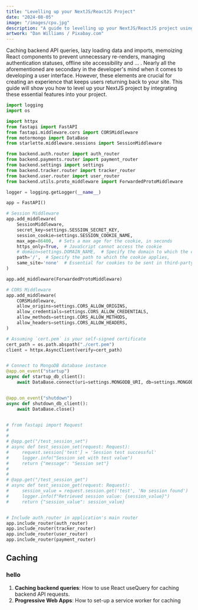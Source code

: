 ```yaml
---
title: "Levelling up your NextJS/ReactJS Project"
date: "2024-08-05"
image: "/images/cpu.jpg"
description: "A guide to levelling up your NextJS/ReactJS project using Progressive Web Apps (PWAs), React Query for caching, memoization, and more."
artwork: "Dan Williams / Pixabay.com"
---
```


Caching backend API queries, lazy loading data and imports, memoizing React components to prevent unnecessary re-renders, 
managing authentication statuses, offline site accessibility and ... . Nearly all the aforementioned are secondary in the developer's mind when it comes
to developing a user interface. However, these elements are crucial for creating an experience that keeps users returning back to your site. 
This guide will show you how to level up your NextJS project by integrating these essential features into your project.

```python
import logging
import os

import httpx
from fastapi import FastAPI
from fastapi.middleware.cors import CORSMiddleware
from motormongo import DataBase
from starlette.middleware.sessions import SessionMiddleware

from backend.auth.router import auth_router
from backend.payments.router import payment_router
from backend.settings import settings
from backend.tracker.router import tracker_router
from backend.user.router import user_router
from backend.utils.proto_middleware import ForwardedProtoMiddleware

logger = logging.getLogger(__name__)

app = FastAPI()

# Session Middleware
app.add_middleware(
    SessionMiddleware,
    secret_key=settings.SESSION_SECRET_KEY,
    session_cookie=settings.SESSION_COOKIE_NAME,
    max_age=86400,  # Sets a max age for the cookie, in seconds
    https_only=True,  # JavaScript cannot access the cookie
    # domain=settings.DOMAIN_NAME,  # Specify the domain to which the cookie applies
    path='/',  # Specify the path to which the cookie applies,
    same_site='none'  # Essential for cookies to be sent in third-party contexts
)

app.add_middleware(ForwardedProtoMiddleware)

# CORS Middleware
app.add_middleware(
    CORSMiddleware,
    allow_origins=settings.CORS_ALLOW_ORIGINS,
    allow_credentials=settings.CORS_ALLOW_CREDENTIALS,
    allow_methods=settings.CORS_ALLOW_METHODS,
    allow_headers=settings.CORS_ALLOW_HEADERS,
)

# Assuming `cert.pem` is your self-signed certificate
cert_path = os.path.abspath("./cert.pem")
client = httpx.AsyncClient(verify=cert_path)


# Connect to MongoDB database instance
@app.on_event("startup")
async def startup_db_client():
    await DataBase.connect(uri=settings.MONGODB_URI, db=settings.MONGODB_DB)


@app.on_event("shutdown")
async def shutdown_db_client():
    await DataBase.close()


# from fastapi import Request
#
#
# @app.get("/test_session_set")
# async def test_session_set(request: Request):
#     request.session['test'] = 'Session test successful'
#     logger.info("Session set with test value")
#     return {"message": "Session set"}
#
#
# @app.get("/test_session_get")
# async def test_session_get(request: Request):
#     session_value = request.session.get('test', 'No session found')
#     logger.info(f"Retrieved session value: {session_value}")
#     return {"session_value": session_value}


# Include auth_router in application's main router
app.include_router(auth_router)
app.include_router(tracker_router)
app.include_router(user_router)
app.include_router(payment_router)

```

## Caching

### hello

1. **Caching backend queries**: How to use React useQuery for caching backend API requests.
2. **Progressive Web Apps**: How to set-up a service worker for caching 

